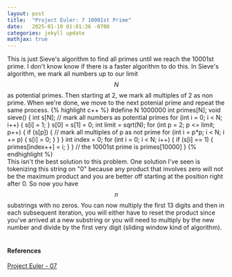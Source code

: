 ```yaml
---
layout: post
title:  "Project Euler: 7 10001st Prime"
date:   2025-01-10 01:01:36 -0700
categories: jekyll update
mathjax: true
---
```

This is just Sieve's algorithm to find all primes until we reach the 10001st prime. I don't know know if there is a faster algorithm to do this.
In Sieve's algorithm, we mark all numbers up to our limit $$N$$ as potential primes. Then starting at 2, we mark all multiples of 2 as non prime. When we're done, we move to the next potenial prime and repeat the same process. 
{% highlight c++ %}
#define N 1000000
int primes[N];
void sieve() {
    int s[N];
    // mark all numbers as potential primes
    for (int i = 0; i < N; i++) {
        s[i] = 1;
    }
    s[0] = s[1] = 0;
    int limit = sqrt(N);
    for (int p = 2; p <= limit; p++) {
        if (s[p]) {
            // mark all multiples of p as not prime
            for (int i = p*p; i < N; i += p) {
                s[i] = 0;
            }
        }
    }
    int index = 0;
    for (int i = 0; i < N; i++) {
        if (s[i] == 1) {
            primes[index++] = i;
        }
    }
    // the 10001st prime is primes[10000]
}
{% endhighlight %}
<br>
This isn't the best solution to this problem. One solution I've seen is tokenizing this string on "0" because any product that involves zero will not be the maximum product and you are better off starting at the position right after 0. So now you have $$n$$ substrings with no zeros. You can now multiply the first 13 digits and then in each subsequent iteration, you will either have to reset the product since you've arrived at a new substring or you will need to multiply by the new number and divide by the first very digit (sliding window kind of algorithm).
<br>
<br>
<!------------------------------------------------------------------------------------>
<h4><b>References</b></h4>
<a href="https://projecteuler.net/problem=7">Project Euler - 07</a>
<br>
<br>


